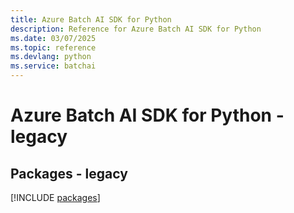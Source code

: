```yaml
---
title: Azure Batch AI SDK for Python
description: Reference for Azure Batch AI SDK for Python
ms.date: 03/07/2025
ms.topic: reference
ms.devlang: python
ms.service: batchai
---
```

# Azure Batch AI SDK for Python - legacy
## Packages - legacy
[!INCLUDE [packages](batch-ai-index.md)]